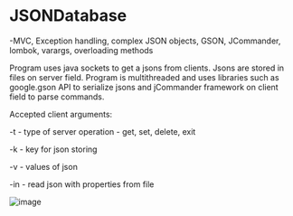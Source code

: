 # JSONDatabase

-MVC, Exception handling, complex JSON objects, GSON, JCommander, lombok, varargs, overloading methods

Program uses java sockets to get a jsons from clients. Jsons are stored in files on server field. Program is multithreaded and uses libraries such as google.gson API to serialize jsons and jCommander framework on client field to parse commands.

Accepted client arguments:

-t - type of server operation - get, set, delete, exit

-k - key for json storing

-v - values of json

-in - read json with properties from file


![image](https://user-images.githubusercontent.com/80157748/170810054-60230ed9-5e87-4dbd-ba1b-e04a8c9029a4.png)

